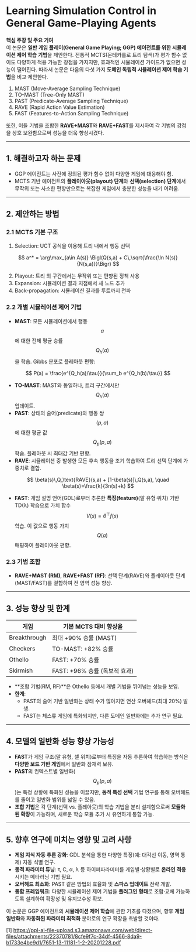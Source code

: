 # Learning Simulation Control in General Game-Playing Agents

**핵심 주장 및 주요 기여**  
이 논문은 **일반 게임 플레이(General Game Playing; GGP) 에이전트를 위한 시뮬레이션 제어 학습 기법**을 제안한다. 전통적 MCTS(몬테카를로 트리 탐색)가 평가 함수 없이도 다양하게 적용 가능한 장점을 가지지만, 효과적인 시뮬레이션 가이드가 없으면 성능이 떨어진다. 따라서 논문은 다음의 다섯 가지 **도메인 독립적 시뮬레이션 제어 학습 기법**을 비교·제안한다.  
1. MAST (Move-Average Sampling Technique)  
2. TO-MAST (Tree-Only MAST)  
3. PAST (Predicate-Average Sampling Technique)  
4. RAVE (Rapid Action Value Estimation)  
5. FAST (Features-to-Action Sampling Technique)

또한, 이들 기법을 조합한 **RAVE+MAST**와 **RAVE+FAST**를 제시하여 각 기법의 강점을 상호 보완함으로써 성능을 더욱 향상시켰다.

***

## 1. 해결하고자 하는 문제  
- GGP 에이전트는 사전에 정의된 평가 함수 없이 다양한 게임에 대응해야 함.  
- MCTS 기반 에이전트의 **플레이아웃(playout) 단계**와 **선택(selection) 단계**에서 무작위 또는 사소한 편향만으로는 복잡한 게임에서 충분한 성능을 내기 어려움.

***

## 2. 제안하는 방법  

### 2.1 MCTS 기본 구조  
1) Selection: UCT 공식을 이용해 트리 내에서 행동 선택  

$$
a^* = \arg\max_{a\in A(s)} \Bigl(Q(s,a) + C\,\sqrt{\frac{\ln N(s)}{N(s,a)}}\Bigr)
$$  

2) Playout: 트리 외 구간에서는 무작위 또는 편향된 정책 사용  
3) Expansion: 시뮬레이션 결과 지점에서 새 노드 추가  
4) Back-propagation: 시뮬레이션 결과를 루트까지 전파  

### 2.2 개별 시뮬레이션 제어 기법  
- **MAST**: 모든 시뮬레이션에서 행동 $$a$$에 대한 전체 평균 승률 $$Q_h(a)$$을 학습. Gibbs 분포로 플레아웃 편향:  

$$
  P(a) = \frac{e^{Q_h(a)/\tau}}{\sum_b e^{Q_h(b)/\tau}}
  $$  

- **TO-MAST**: MAST와 동일하나, 트리 구간에서만 $$Q_h(a)$$ 업데이트.  
- **PAST**: 상태의 술어(predicate)와 행동 쌍 $$(p,a)$$에 대한 평균 값 $$Q_p(p,a)$$ 학습. 플레아웃 시 최대값 기반 편향.  
- **RAVE**: 시뮬레이션 중 발생한 모든 후속 행동을 조기 학습하여 트리 선택 단계에 가중치로 결합.  

$$
  \beta(s)\,Q_\text{RAVE}(s,a) + [1-\beta(s)]\,Q(s,a),
  \quad \beta(s)=\frac{k}{3n(s)+k}
  $$  

- **FAST**: 게임 설명 언어(GDL)로부터 추론한 **특징(feature)**(말 유형·위치) 기반 TD(λ) 학습으로 가치 함수 $$V(s)=\theta^\top f(s)$$ 학습. 이 값으로 행동 가치 $$Q(a)$$ 매핑하여 플레이아웃 편향.  

### 2.3 기법 조합  
- **RAVE+MAST (RM)**, **RAVE+FAST (RF)**: 선택 단계(RAVE)와 플레이아웃 단계(MAST/FAST)를 결합하여 전 영역 성능 향상.

***

## 3. 성능 향상 및 한계  

| 게임       | 기본 MCTS 대비 향상율                         |
|-----------|--------------------------------------------|
| Breakthrough | 최대 +90% 승률 (MAST)                         |
| Checkers     | TO-MAST: +82% 승률                     |
| Othello      | FAST: +70% 승률                         |
| Skirmish     | FAST: +96% 승률 (독보적 효과)           |

- **조합 기법(RM, RF)**은 Othello 등에서 개별 기법을 뛰어넘는 성능을 보임.  
- **한계**:  
  - PAST의 술어 기반 일반화는 상태 수가 많아지면 연산 오버헤드(최대 20%) 발생.  
  - FAST는 체스류 게임에 특화되지만, 다른 도메인 일반화에는 추가 연구 필요.

***

## 4. 모델의 일반화 성능 향상 가능성  

- **FAST**가 게임 구조(말 유형, 셀 위치)로부터 특징을 자동 추론하여 학습하는 방식은 **다양한 보드 기반 게임**에서 일반화 잠재력 보유.  
- **PAST**의 컨텍스트별 일반화($$Q_p(p,a)$$)는 특정 상황에 특화된 성능을 이끌지만, **동적 특성 선택** 기법 연구를 통해 오버헤드를 줄이고 일반화 범위를 넓일 수 있음.  
- **조합 기법**은 각 단계(선택 vs. 플레아웃)의 학습 기법을 분리 설계함으로써 **모듈화된 확장**이 가능하며, 새로운 학습 모듈 추가 시 유연하게 통합 가능.

***

## 5. 향후 연구에 미치는 영향 및 고려 사항  

- **게임 지식 자동 추론 강화**: GDL 분석을 통한 다양한 특징(예: 대각선 이동, 영역 통제) 자동 식별 연구.  
- **동적 파라미터 튜닝**: τ, C, α, λ 등 하이퍼파라미터를 게임별·상황별로 **온라인 적응**시키는 메타러닝 기법 필요.  
- **오버헤드 최소화**: PAST 같은 방법의 효율화 및 **스파스 업데이트** 전략 개발.  
- **통합 프레임워크**: 다양한 시뮬레이션 제어 기법을 **플러그인 형태**로 조합·교체 가능하도록 설계하여 확장성 및 유지보수성 확보.  

이 논문은 GGP 에이전트의 **시뮬레이션 제어 학습**에 관한 기초를 다졌으며, 향후 **게임 일반화**와 **자동화된 파라미터 최적화** 분야로의 연구 확장을 촉발할 것이다.

[1] https://ppl-ai-file-upload.s3.amazonaws.com/web/direct-files/attachments/22370781/8cfe9f7c-34df-4566-8da9-b1733e4be9d1/7651-13-11181-1-2-20201228.pdf
